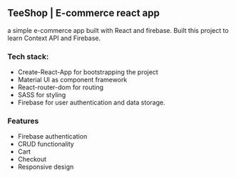 
## TeeShop | E-commerce react app

a simple e-commerce app built with React and firebase. Built this project to learn Context API and Firebase.


### Tech stack: 
- Create-React-App for bootstrapping the project
- Material UI as component framework
- React-router-dom for routing
- SASS for styling 
- Firebase for user authentication and data storage.

### Features
- Firebase authentication
- CRUD functionality
- Cart
- Checkout 
- Responsive design
